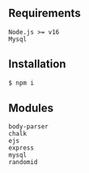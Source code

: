 ## Requirements

```
Node.js >= v16
Mysql
```

## Installation

```sh
$ npm i
```

## Modules

```
body-parser
chalk
ejs
express
mysql
randomid
```
